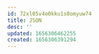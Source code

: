 ```yaml
---
id: 72xl05v4o0kku1s0omyuw74
title: JSON
desc: ''
updated: 1656306462255
created: 1656306391294
---
```


